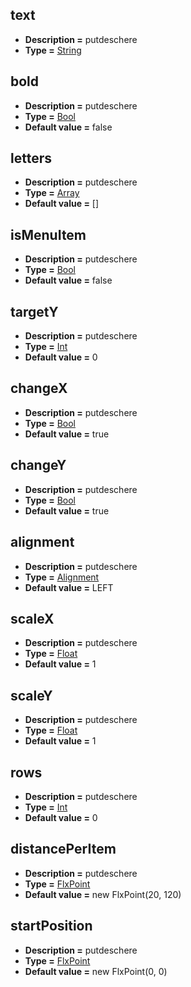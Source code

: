 ## text
* **Description =** putdeschere
* **Type =** [String](https://api.haxeflixel.com/String.html)

## bold
* **Description =** putdeschere
* **Type =** [Bool](https://api.haxeflixel.com/Bool.html)
* **Default value =** false

## letters
* **Description =** putdeschere
* **Type =** [Array<AlphaCharacter>](https://api.haxeflixel.com/Array.html)
* **Default value =** []

## isMenuItem
* **Description =** putdeschere
* **Type =** [Bool](https://api.haxeflixel.com/Bool.html)
* **Default value =** false

## targetY
* **Description =** putdeschere
* **Type =** [Int](https://api.haxeflixel.com/Int.html)
* **Default value =** 0

## changeX
* **Description =** putdeschere
* **Type =** [Bool](https://api.haxeflixel.com/Bool.html)
* **Default value =** true

## changeY
* **Description =** putdeschere
* **Type =** [Bool](https://api.haxeflixel.com/Bool.html)
* **Default value =** true

## alignment
* **Description =** putdeschere
* **Type =** [Alignment](https://api.haxeflixel.com/Alignment.html)
* **Default value =** LEFT

## scaleX
* **Description =** putdeschere
* **Type =** [Float](https://api.haxeflixel.com/Float.html)
* **Default value =** 1

## scaleY
* **Description =** putdeschere
* **Type =** [Float](https://api.haxeflixel.com/Float.html)
* **Default value =** 1

## rows
* **Description =** putdeschere
* **Type =** [Int](https://api.haxeflixel.com/Int.html)
* **Default value =** 0

## distancePerItem
* **Description =** putdeschere
* **Type =** [FlxPoint](https://api.haxeflixel.com/flixel/math/FlxPoint.html)
* **Default value =** new FlxPoint(20, 120)

## startPosition
* **Description =** putdeschere
* **Type =** [FlxPoint](https://api.haxeflixel.com/flixel/math/FlxPoint.html)
* **Default value =** new FlxPoint(0, 0)

